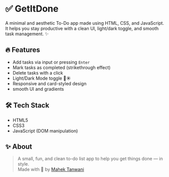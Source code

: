 # ✅ GetItDone

A minimal and aesthetic To-Do app made using HTML, CSS, and JavaScript. It helps you stay productive with a clean UI, light/dark toggle, and smooth task management. ✨


## 🔥 Features
- Add tasks via input or pressing `Enter`
- Mark tasks as completed (strikethrough effect)
- Delete tasks with a click
- Light/Dark Mode toggle 🌙☀️
- Responsive and card-styled design
- smooth UI and gradients
  

## 🛠️ Tech Stack
- HTML5  
- CSS3  
- JavaScript (DOM manipulation)



## ✨ About
> A small, fun, and clean to-do list app to help you get things done — in style.  
> Made with 💜 by [Mahek Tanwani](https://github.com/tanwanimahek)

